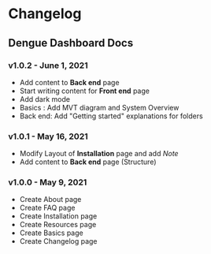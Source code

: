 # Changelog

## Dengue Dashboard Docs

### v1.0.2 - June 1, 2021

- Add content to **Back end** page
- Start writing content for **Front end** page
- Add dark mode
- Basics : Add MVT diagram and System Overview
- Back end: Add "Getting started" explanations for folders

### v1.0.1 - May 16, 2021

* Modify Layout of **Installation** page and add *Note*
* Add content to **Back end** page (Structure)

### v1.0.0 - May 9, 2021

* Create About page
* Create FAQ page
* Create Installation page
* Create Resources page
* Create Basics page
* Create Changelog page
